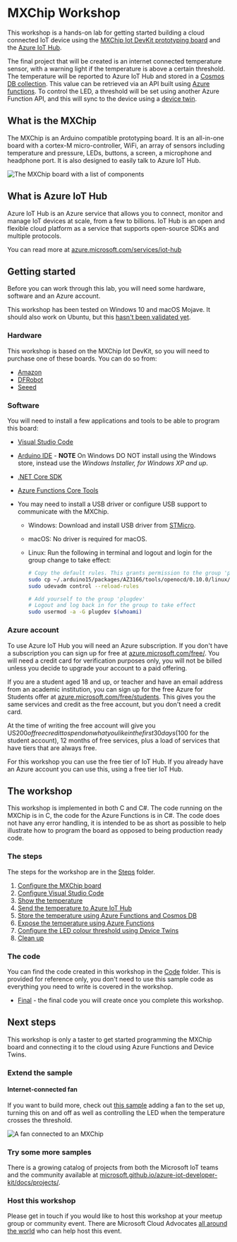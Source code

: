 # MXChip Workshop

This workshop is a hands-on lab for getting started building a cloud connected IoT device using the [MXChip Iot DevKit prototyping board](http://mxchip.com/az3166) and the [Azure IoT Hub](https://azure.microsoft.com/services/iot-hub/?WT.mc_id=academic-0000-jabenn).

The final project that will be created is an internet connected temperature sensor, with a warning light if the temperature is above a certain threshold. The temperature will be reported to Azure IoT Hub and stored in a [Cosmos DB collection](https://azure.microsoft.com/services/cosmos-db/?WT.mc_id=academic-0000-jabenn). This value can be retrieved via an API built using [Azure functions](https://azure.microsoft.com/services/functions/?WT.mc_id=academic-0000-jabenn). To control the LED, a threshold will be set using another Azure Function API, and this will sync to the device using a [device twin](https://docs.microsoft.com/azure/iot-hub/tutorial-device-twins/?WT.mc_id=academic-0000-jabenn).

## What is the MXChip

The MXChip is an Arduino compatible prototyping board. It is an all-in-one board with a cortex-M micro-controller, WiFi, an array of sensors including temperature and pressure, LEDs, buttons, a screen, a microphone and headphone port. It is also designed to easily talk to  Azure IoT Hub.

![The MXChip board with a list of components](./Images/MXChipBoard.png)

## What is Azure IoT Hub

Azure IoT Hub is an Azure service that allows you to connect, monitor and manage IoT devices at scale, from a few to billions. IoT Hub is an open and flexible cloud platform as a service that supports open-source SDKs and multiple protocols.

You can read more at [azure.microsoft.com/services/iot-hub](https://azure.microsoft.com/services/iot-hub/?WT.mc_id=academic-0000-jabenn)

## Getting started

Before you can work through this lab, you will need some hardware, software and an Azure account.

This workshop has been tested on Windows 10 and macOS Mojave. It should also work on Ubuntu, but this [hasn't been validated yet](https://github.com/jimbobbennett/MXChip-Workshop/issues/1).

### Hardware

This workshop is based on the MXChip Iot DevKit, so you will need to purchase one of these boards. You can do so from:

* [Amazon](https://amzn.to/2CdVgB1)
* [DFRobot](https://www.dfrobot.com/product-1616.html)
* [Seeed](https://www.seeedstudio.com/AZ3166-IOT-Developer-Kit-p-2922.html)

### Software

You will need to install a few applications and tools to be able to program this board:

* [Visual Studio Code](https://code.visualstudio.com/Download/?WT.mc_id=academic-0000-jabenn)
* [Arduino IDE](https://www.arduino.cc/en/Main/Software) - **NOTE** On Windows DO NOT install using the Windows store, instead use the *Windows Installer, for Windows XP and up*.
* [.NET Core SDK](https://dotnet.microsoft.com/download?WT.mc_id=academic-0000-jabenn)
* [Azure Functions Core Tools](https://docs.microsoft.com/azure/azure-functions/functions-run-local/?WT.mc_id=academic-0000-jabenn)
* You may need to install a USB driver or configure USB support to communicate with the MXChip.

  * Windows: Download and install USB driver from [STMicro](http://www.st.com/en/development-tools/stsw-link009.html).

  * macOS: No driver is required for macOS.

  * Linux: Run the following in terminal and logout and login for the group change to take effect:

    ```bash
    # Copy the default rules. This grants permission to the group 'plugdev'
    sudo cp ~/.arduino15/packages/AZ3166/tools/openocd/0.10.0/linux/contrib/60-openocd.rules /etc/udev/rules.d/
    sudo udevadm control --reload-rules

    # Add yourself to the group 'plugdev'
    # Logout and log back in for the group to take effect
    sudo usermod -a -G plugdev $(whoami)
    ```

### Azure account

To use Azure IoT Hub you will need an Azure subscription. If you don't have a subscription you can sign up for free at [azure.microsoft.com/free/](https://azure.microsoft.com/free/?WT.mc_id=academic-0000-jabenn). You will need a credit card for verification purposes only, you will not be billed unless you decide to upgrade your account to a paid offering.

If you are a student aged 18 and up, or teacher and have an email address from an academic institution, you can sign up for the free Azure for Students offer at [azure.microsoft.com/free/students](https://azure.microsoft.com/free/students/?WT.mc_id=academic-0000-jabenn). This gives you the same services and credit as the free account, but you don't need a credit card.

At the time of writing the free account will give you US$200 of free credit to spend on what you like in the first 30 days ($100 for the student account), 12 months of free services, plus a load of services that have tiers that are always free.

For this workshop you can use the free tier of IoT Hub. If you already have an Azure account you can use this, using a free tier IoT Hub.

## The workshop

This workshop is implemented in both C and C#. The code running on the MXChip is in C, the code for the Azure Functions is in C#. The code does not have any error handling, it is intended to be as short as possible to help illustrate how to program the board as opposed to being production ready code.

### The steps

The steps for the workshop are in the [Steps](./Steps) folder.

1. [Configure the MXChip board](./Steps/ConfigureTheBoard.md)
2. [Configure Visual Studio Code](./Steps/ConfigureVSCode.md)
3. [Show the temperature](./Steps/ShowingTheTemperature.md)
4. [Send the temperature to Azure IoT Hub](./Steps/SendingTheTemperature.md)
5. [Store the temperature using Azure Functions and Cosmos DB](./Steps/StoreTheTemperature.md)
6. [Expose the temperature using Azure Functions](./Steps/ExposeTheTemperature.md)
7. [Configure the LED colour threshold using Device Twins](./Steps/ControlTheLEDThreshold.md)
8. [Clean up](./Steps/CleanUp.md)

### The code

You can find the code created in this workshop in the [Code](./Code) folder. This is provided for reference only, you don't need to use this sample code as everything you need to write is covered in the workshop.

* [Final](./Code/Final) - the final code you will create once you complete this workshop.

## Next steps

This workshop is only a taster to get started programming the MXChip board and connecting it to the cloud using Azure Functions and Device Twins.

### Extend the sample

#### Internet-connected fan

If you want to build more, check out [this sample](https://github.com/jimbobbennett/InternetConnectedFan) adding a fan to the set up, turning this on and off as well as controlling the LED when the temperature crosses the threshold.

![A fan connected to an MXChip](https://github.com/jimbobbennett/InternetConnectedFan/raw/master/Images/PhotoOfFinalHardware.jpg)

### Try some more samples

There is a growing catalog of projects from both the Microsoft IoT teams and the community available at [microsoft.github.io/azure-iot-developer-kit/docs/projects/](https://microsoft.github.io/azure-iot-developer-kit/docs/projects/).

### Host this workshop

Please get in touch if you would like to host this workshop at your meetup group or community event. There are Microsoft Cloud Advocates [all around the world](https://developer.microsoft.com/advocates/index.html?WT.mc_id=academic-0000-jabenn) who can help host this event.